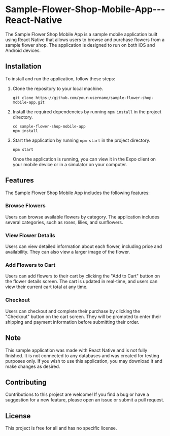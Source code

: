 # Sample-Flower-Shop-Mobile-App---React-Native

The Sample Flower Shop Mobile App is a sample mobile application built using React Native that allows users to browse and purchase flowers from a sample flower shop. The application is designed to run on both iOS and Android devices.

## Installation

To install and run the application, follow these steps:

1. Clone the repository to your local machine.
   ```
   git clone https://github.com/your-username/sample-flower-shop-mobile-app.git
   ```
2. Install the required dependencies by running `npm install` in the project directory.
   ```
   cd sample-flower-shop-mobile-app
   npm install
   ```
3. Start the application by running `npm start` in the project directory.
   ```
   npm start
   ```

   Once the application is running, you can view it in the Expo client on your mobile device or in a simulator on your computer.

## Features

The Sample Flower Shop Mobile App includes the following features:

### Browse Flowers

Users can browse available flowers by category. The application includes several categories, such as roses, lilies, and sunflowers.

### View Flower Details

Users can view detailed information about each flower, including price and availability. They can also view a larger image of the flower.

### Add Flowers to Cart

Users can add flowers to their cart by clicking the "Add to Cart" button on the flower details screen. The cart is updated in real-time, and users can view their current cart total at any time.

### Checkout

Users can checkout and complete their purchase by clicking the "Checkout" button on the cart screen. They will be prompted to enter their shipping and payment information before submitting their order.

## Note

This sample application was made with React Native and is not fully finished. It is not connected to any databases and was created for testing purposes only. If you wish to use this application, you may download it and make changes as desired.

## Contributing

Contributions to this project are welcome! If you find a bug or have a suggestion for a new feature, please open an issue or submit a pull request.

## License

This project is free for all and has no specific license.
